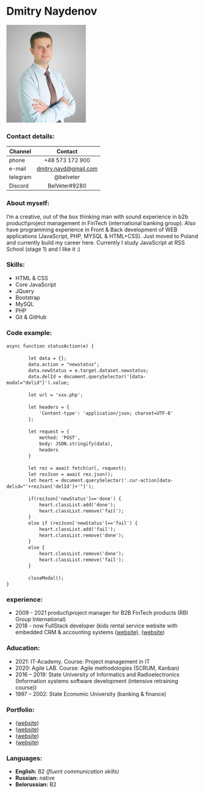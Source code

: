 # Dmitry Naydenov #
![photo](./photo.png "Photo")

### Contact details: ###

Channel  | Contact
---------|:--------:
phone    | +48 573 172 900
e-mail   | dmitry.nayd@gmail.com
telegram | @belveter 
Discord  | BelVeter#9280

### About myself: ###
I’m a creative, out of the box thinking man with sound experience in b2b product\project management in FinTech (international banking group).
Also have programming experience in Front & Back development of WEB applications (JavaScript, PHP, MYSQL & HTML+CSS).
Just moved to Poland and currently build my career here.
Currently I study JavaScript at RSS School (stage 1) and I like it :)

### Skills: ###
* HTML & CSS
* Core JavaScript
* JQuery
* Bootstrap
* MySQL
* PHP
* Git & GitHub

### Code example:
```
async function statusAction(e) {

        let data = {};
        data.action = "newstatus";
        data.newStatus = e.target.dataset.newstatus;
        data.delId = document.querySelector('[data-modal="delid"]').value;
        
        let url = 'xxx.php';

        let headers = {
            'Content-type': 'application/json; charset=UTF-8'
        };

        let request = {
            method: 'POST',
            body: JSON.stringify(data),
            headers
        }

        let rez = await fetch(url, request);
        let rezJson = await rez.json();
        let heart = document.querySelector('.cur-action[data-delid="'+rezJson['delId']+'"]');
        
        if(rezJson['newStatus']=='done') {
            heart.classList.add('done');
            heart.classList.remove('fail');
        }
        else if (rezJson['newStatus']=='fail') {
            heart.classList.add('fail');
            heart.classList.remove('done');
        }
        else {
            heart.classList.remove('done');
            heart.classList.remove('fail');
        }
        
        closeModal();
}
```

### experience: ###
- 2009 - 2021 product\project manager for B2B FinTech products (RBI Group International)
- 2018 - now FullStack developer (kids rental service website with embedded CRM & accounting systems ([website](http://www.tiktak.by/index.html "kids rental service")), ([website](https://tik-tak.lt/ "kids rental service 2"))


### Aducation: ###
* 2021: IT-Academy. Course: Project management in IT
* 2020: Agile LAB. Course: Agile methodologies (SCRUM, Kanban)
* 2016 – 2019: State University of Informatics and Radioelectronics (Information systems software development (intensive retraining course))
* 1997 – 2002: State Economic University (banking & finance)


### Portfolio: ###
* ([website](http://www.tiktak.by/portfolio/ "Portfolio Site (training task)"))
* ([website](http://www.tiktak.by/jstr/ "tic-tak-toe"))
* ([website](https://tik-tak.lt/ "Kids rental service LT"))
* ([website](https://staralliancerealty.com/ "Real Estate agency"))


### Languages: ###
- **English:** B2 _(fluent communication skills)_ 
- **Russian:** native 
- **Belorussian:** B2
